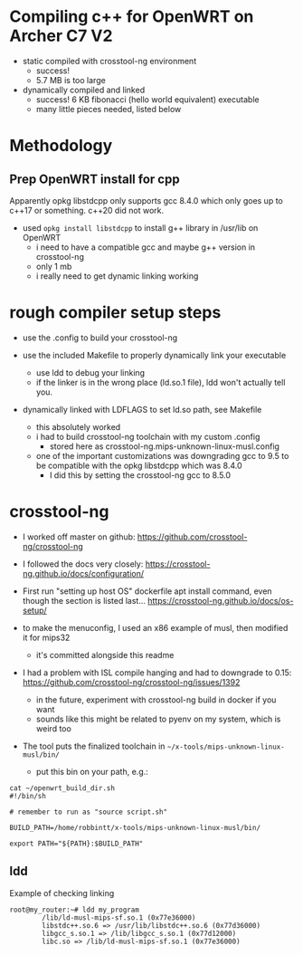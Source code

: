 # Compiling c++ for OpenWRT on Archer C7 V2

- static compiled with crosstool-ng environment
  - success!
  - 5.7 MB is too large
- dynamically compiled and linked
  - success! 6 KB fibonacci (hello world equivalent) executable
  - many little pieces needed, listed below

# Methodology


## Prep OpenWRT install for cpp

Apparently opkg libstdcpp only supports gcc 8.4.0 which only goes up to c++17 or something. c++20 did not work.

- used `opkg install libstdcpp` to install g++ library in /usr/lib on OpenWRT
  - i need to have a compatible gcc and maybe g++ version in crosstool-ng
  - only 1 mb
  - i really need to get dynamic linking working


# rough compiler setup steps

- use the .config to build your crosstool-ng
- use the included Makefile to properly dynamically link your executable
  - use ldd to debug your linking
  - if the linker is in the wrong place (ld.so.1 file), ldd won't actually tell you.

- dynamically linked with LDFLAGS to set ld.so path, see Makefile
  - this absolutely worked
  - i had to build crosstool-ng toolchain with my custom .config
    - stored here as crosstool-ng.mips-unknown-linux-musl.config
  - one of the important customizations was downgrading gcc to 9.5 to be compatible with the opkg libstdcpp which was 8.4.0
    - I did this by setting the crosstool-ng gcc to 8.5.0



# crosstool-ng

- I worked off master on github: https://github.com/crosstool-ng/crosstool-ng
- I followed the docs very closely: https://crosstool-ng.github.io/docs/configuration/

- First run "setting up host OS" dockerfile apt install command, even though the section is listed last... https://crosstool-ng.github.io/docs/os-setup/

- to make the menuconfig, I used an x86 example of musl, then modified it for mips32
  - it's committed alongside this readme

- I had a problem with ISL compile hanging and had to downgrade to 0.15: https://github.com/crosstool-ng/crosstool-ng/issues/1392
  - in the future, experiment with crosstool-ng build in docker if you want
  - sounds like this might be related to pyenv on my system, which is weird too

- The tool puts the finalized toolchain in `~/x-tools/mips-unknown-linux-musl/bin/`
  - put this bin on your path, e.g.:

```
cat ~/openwrt_build_dir.sh 
#!/bin/sh

# remember to run as "source script.sh"

BUILD_PATH=/home/robbintt/x-tools/mips-unknown-linux-musl/bin/

export PATH="${PATH}:$BUILD_PATH"
```


## ldd

Example of checking linking

```
root@my_router:~# ldd my_program
        /lib/ld-musl-mips-sf.so.1 (0x77e36000)
        libstdc++.so.6 => /usr/lib/libstdc++.so.6 (0x77d36000)
        libgcc_s.so.1 => /lib/libgcc_s.so.1 (0x77d12000)
        libc.so => /lib/ld-musl-mips-sf.so.1 (0x77e36000)
```

